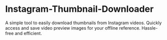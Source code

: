# Instagram-Thumbnail-Downloader
A simple tool to easily download thumbnails from Instagram videos. Quickly access and save video preview images for your offline reference. Hassle-free and efficient.
